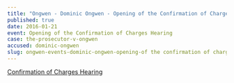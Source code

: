 ```yaml
---
title: "Ongwen - Dominic Ongwen - Opening of the Confirmation of Charges Hearing"
published: true
date: 2016-01-21
event: Opening of the Confirmation of Charges Hearing
case: the-prosecutor-v-ongwen
accused: dominic-ongwen
slug: ongwen-events-dominic-ongwen-opening-of the confirmation of charges hearing
---
```


[Confirmation of Charges Hearing](https://www.icc-cpi.int/en_menus/icc/press%20and%20media/press%20releases/Pages/ma192.aspx)

